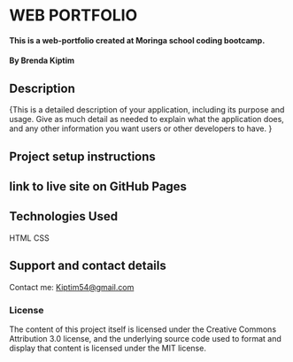 # WEB PORTFOLIO
#### This is a web-portfolio created at Moringa school coding bootcamp.
#### By **Brenda Kiptim**
## Description
{This is a detailed description of your application, including its purpose and usage.  Give as much detail as needed to explain what the application does, and any other information you want users or other developers to have. }
## Project setup instructions

## link to live site on GitHub Pages

## Technologies Used
HTML
CSS
## Support and contact details
Contact me: Kiptim54@gmail.com
### License
The content of this project itself is licensed under the Creative Commons Attribution 3.0 license, and the underlying source code used to format and display that content is licensed under the MIT license.

